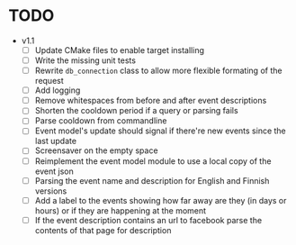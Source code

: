 # TODO
 - v1.1
   - [ ] Update CMake files to enable target installing
   - [ ] Write the missing unit tests
   - [ ] Rewrite `db_connection` class to allow more flexible
         formating of the request
   - [ ] Add logging
   - [ ] Remove whitespaces from before and after event descriptions
   - [ ] Shorten the cooldown period if a query or parsing fails
   - [ ] Parse cooldown from commandline
   - [ ] Event model's update should signal if there're new events since
         the last update
   - [ ] Screensaver on the empty space
   - [ ] Reimplement the event model module to use a local copy of the
         event json
   - [ ] Parsing the event name and description for English and
         Finnish versions
   - [ ] Add a label to the events showing how far away are they
         (in days or hours) or if they are happening at the moment
   - [ ] If the event description contains an url to facebook parse the
         contents of that page for description

